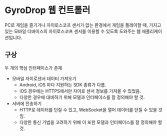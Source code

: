 # GyroDrop 웹 컨트롤러

PC로 게임을 즐기거나 자이로스코프 센서가 없는 환경에서 게임을 플레이할 때, 가지고 있는 모바일 디바이스의 자이로스코프 센서를 이용할 수 있도록 도와주는 웹 애플리케이션입니다.

## 구상

두 개의 핵심 인터페이스가 존재
- 모바일 자이로센서 데이터 가져오기
  - Android, iOS 마다 지원하는 SDK 종류가 다름.
  - iOS 경우에는 HTTPS에서만 자이로 센서 정보를 가져올 수 있었음.
  - 다양한 경우에 대비하기 위해 모델과 인터페이스를 잘 정의해야 할 것.
- 서버에 전송하기
  - HTTP로 데이터를 던질 수 있고, WebSocket을 열어 데이터를 던질 수 있을 것임.
  - 다양한 통신 기법을 고려하기 위해 이 또한 모델과 인터페이스를 잘 정의해야 할 것.
